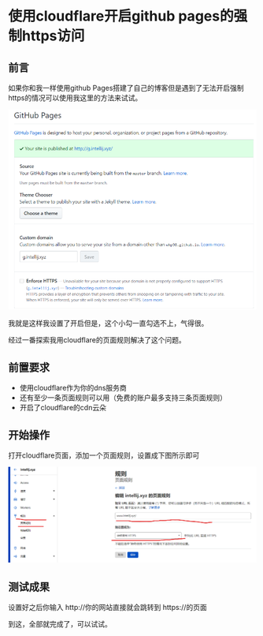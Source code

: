# 使用cloudflare开启github pages的强制https访问

## 前言

如果你和我一样使用github Pages搭建了自己的博客但是遇到了无法开启强制https的情况可以使用我这里的方法来试试。


![github设置https页面](./2020-02-25-20-30-33.png)

我就是这样我设置了开启但是，这个小勾一直勾选不上，气得很。

经过一番探索我用cloudflare的页面规则解决了这个问题。

## 前置要求

- 使用cloudflare作为你的dns服务商
- 还有至少一条页面规则可以用（免费的账户最多支持三条页面规则）
- 开启了cloudflare的cdn云朵


## 开始操作

打开cloudflare页面，添加一个页面规则，设置成下图所示即可

![](./设置页面规则.png)

## 测试成果

设置好之后你输入 http://你的网站直接就会跳转到 https://的页面

到这，全部就完成了，可以试试。